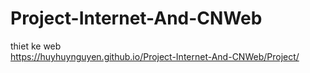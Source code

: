 # Project-Internet-And-CNWeb
thiet ke web <br>
https://huyhuynguyen.github.io/Project-Internet-And-CNWeb/Project/
